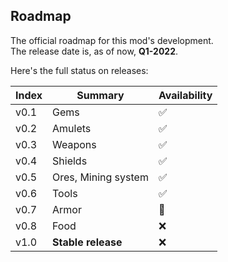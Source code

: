
## Roadmap

The official roadmap for this mod's development.\
The release date is, as of now, **Q1-2022**.

Here's the full status on releases:

| Index | Summary | Availability |
|-|-|-|
| v0.1 | Gems | :white_check_mark: |
| v0.2 | Amulets | :white_check_mark: |
| v0.3 | Weapons | :white_check_mark: |
| v0.4 | Shields | :white_check_mark: |
| v0.5 | Ores, Mining system | :white_check_mark: |
| v0.6 | Tools | :white_check_mark: |
| v0.7 | Armor | 🚧 |
| v0.8 | Food | :x: |
| v1.0 | **Stable release** | :x: |
